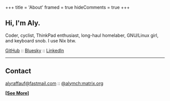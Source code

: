 +++
title = 'About'
framed = true
hideComments = true
+++

## Hi, I'm Aly.

Coder, cyclist, ThinkPad enthusiast, long-haul homelaber, GNU/Linux girl, and keyboard snob. I use Nix btw.

[GitHub](https://github.com/alyraffauf) :: [Bluesky](https://bsky.app/profile/aly.ruffruff.party) :: [LinkedIn](https://linkedin.com/in/alyraffauf)

______________________________________________________________________

## Contact

[alyraffauf@fastmail.com](mailto:alyraffauf@fastmail.com) :: [@alymch:matrix.org](https://matrix.to/#/@alymch:matrix.org)

[**\[See More\]**](/about)
